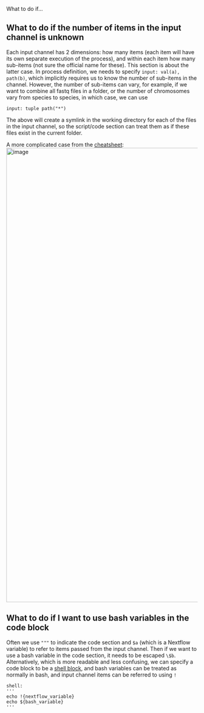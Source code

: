 What to do if...


## What to do if the number of items in the input channel is unknown
Each input channel has 2 dimensions: how many items (each item will have its own separate execution of the process), and within each item how many sub-items (not sure the official name for these). This section is about the latter case. In process definition, we needs to specify `input: val(a), path(b)`, which implicitly requires us to know the number of sub-items in the channel. However, the number of sub-items can vary, for example, if we want to combine all fastq files in a folder, or the number of chromosomes vary from species to species, in which case, we can use
```
input: tuple path("*")
```
The above will create a symlink in the working directory for each of the files in the input channel, so the script/code section can treat them as if these files exist in the current folder. 

A more complicated case from the [cheatsheet](https://github.com/danrlu/nextflow_cheatsheet/blob/main/nextflow_cheatsheet.pdf): 
<img width="1194" alt="image" src="https://user-images.githubusercontent.com/20667188/193614589-46771b87-ec37-4b0d-825f-8028550704ae.png">


## What to do if I want to use bash variables in the code block
Often we use `"""` to indicate the code section and `$a` (which is a Nextflow variable) to refer to items passed from the input channel. Then if we want to use a bash variable in the code section, it needs to be escaped `\$b`. Alternatively, which is more readable and less confusing, we can specify a code block to be a [shell block](https://www.nextflow.io/docs/latest/process.html?highlight=debug#process-shell), and bash variables can be treated as normally in bash, and input channel items can be referred to using `!`
```
shell:
'''
echo !{nextflow_variable}
echo ${bash_variable}
'''
```
